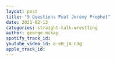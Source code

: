 ```yaml
---
layout: post
title: "5 Questions Feat Jeremy Prophet"
date: 2021-02-13
categories: straight-talk-wrestling
author: george-mckay
spotify_track_id: 
youtube_video_id: o-eH_jA_C3g
apple_track_id: 
---
```

